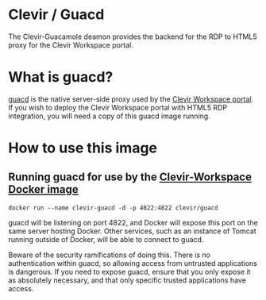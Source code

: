 Clevir / Guacd
================

The Clevir-Guacamole deamon provides the backend for the RDP to HTML5 proxy for the Clevir Workspace portal.

What is guacd?
==============

[guacd](https://github.com/glyptodon/guacamole-server/) is the native
server-side proxy used by the [Clevir Workspace portal](http://www.clevirsolutions.com/).
If you wish to deploy the Clevir Workspace portal with HTML5 RDP integration, you will need a
copy of this guacd image running.

How to use this image
=====================

Running guacd for use by the [Clevir-Workspace Docker image](https://registry.hub.docker.com/u/clevir/workspace/)
-----------------------------------------------------

    docker run --name clevir-guacd -d -p 4822:4822 clevir/guacd

guacd will be listening on port 4822, and Docker will expose this port on the
same server hosting Docker. Other services, such as an instance of Tomcat
running outside of Docker, will be able to connect to guacd.

Beware of the security ramifications of doing this. There is no authentication
within guacd, so allowing access from untrusted applications is dangerous. If
you need to expose guacd, ensure that you only expose it as absolutely
necessary, and that only specific trusted applications have access. 
